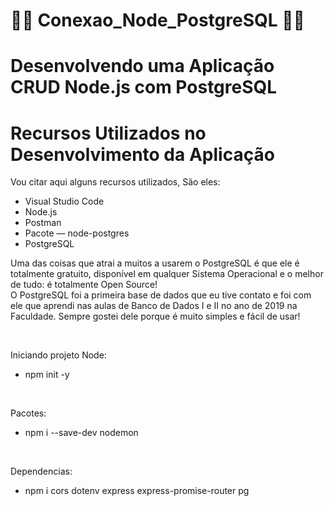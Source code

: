 # 👩‍💻 **Conexao_Node_PostgreSQL** 👨‍💻
##

<h1>Desenvolvendo uma Aplicação CRUD Node.js com PostgreSQL</h1>

<h1>Recursos Utilizados no Desenvolvimento da Aplicação</h1>
<p>Vou citar aqui alguns recursos utilizados, São eles:</p>
<ul>
   <li>Visual Studio Code</li>
   <li>Node.js</li>
   <li>Postman</li>
   <li>Pacote — node-postgres</li>
   <li>PostgreSQL</li>
</ul>

<p>Uma das coisas que atrai a muitos a usarem o PostgreSQL é que ele é totalmente gratuito, disponível em qualquer Sistema Operacional e o melhor de tudo: é totalmente Open Source! <br>
O PostgreSQL foi a primeira base de dados que eu tive contato e foi com ele que aprendi nas aulas de Banco de Dados I e II no ano de 2019 na Faculdade. Sempre gostei dele porque é muito simples e fácil de usar!</p>
<br>
<p>Iniciando projeto Node:</p>
<ul>
   <li>npm init -y</li>
</ul><br>
<p>Pacotes:</p>
<ul>
   <li>npm i --save-dev nodemon</li>
</ul><br>
<p>Dependencias:</p>
<ul>
   <li>npm i cors dotenv express express-promise-router pg</li>
</ul>
